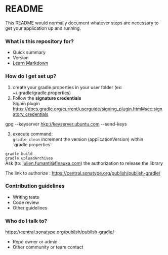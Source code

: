 # README #

This README would normally document whatever steps are necessary to get your application up and running.

### What is this repository for? ###

* Quick summary
* Version
* [Learn Markdown](https://bitbucket.org/tutorials/markdowndemo)

### How do I get set up? ###

1. create your gradle.properties in your user folder (ex: ~/.gradle/gradle.properties)
2. Follow the **signature credentials**  
   Signin plugin
   <https://docs.gradle.org/current/userguide/signing_plugin.html#sec:signatory_credentials>

gpg --keyserver <hkp://keyserver.ubuntu.com> --send-keys

3. execute command:  
   `
   gradle clean
   `
   increment the version (applicationVersion) within `gradle.properties'

`
gradle build  
`  
`
gradle uploadArchives
`  
Ask (to: julien.fumanti@finauxa.com) the authorization to release the library

The link to authorize :
<https://central.sonatype.org/publish/publish-gradle/>

### Contribution guidelines ###

* Writing tests
* Code review
* Other guidelines

### Who do I talk to? ###
<https://central.sonatype.org/publish/publish-gradle/>

* Repo owner or admin
* Other community or team contact